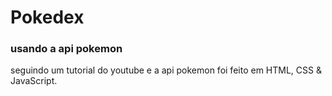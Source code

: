 # Pokedex

### usando a api pokemon

seguindo um tutorial do youtube e a api pokemon foi feito em HTML, CSS & JavaScript.
